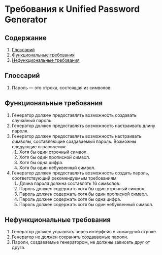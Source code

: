 # Требования к Unified Password Generator
## Содержание
1. [Глоссарий](#глоссарий)
2. [Функциональные требования](#функциональные-требования)
3. [Нефункциональные требования](#нефункциональные-требования)
## Глоссарий
1. Пароль — это строка, состоящая из символов.
## Функциональные требования
1. Генератор должен предоставлять возможность создавать случайный пароль.
2. Генератор должен предоставлять возможность настраивать длину пароля.
3. Генератор должен предоставлять возможность настраивать символы, составляющие создаваемый пароль. Возможны следующие ограничения:
    1. Хотя бы один строчный символ.
    2. Хотя бы один прописной символ.
    3. Хотя бы одна цифра.
    4. Хотя бы один небуквенный символ.
4. Генератор должен предоставлять возможность создать пароль, соответствующий рекомендуемым требованиям:
    1. Длина пароля должна составлять 16 символов.
    2. Пароль должен содержать хотя бы один строчный символ.
    3. Пароль должен содержать хотя бы один прописной символ.
    4. Пароль должен содержать хотя бы одна цифра.
    5. Пароль должен содержать хотя бы один небуквенный символ.
## Нефункциональные требования
1. Генератор должен управлять через интерфейс в командной строке.
2. Генератор не должен сохранять создаваемые пароли.
3. Пароли, создаваемые генератором, не должны зависеть друг от друга.